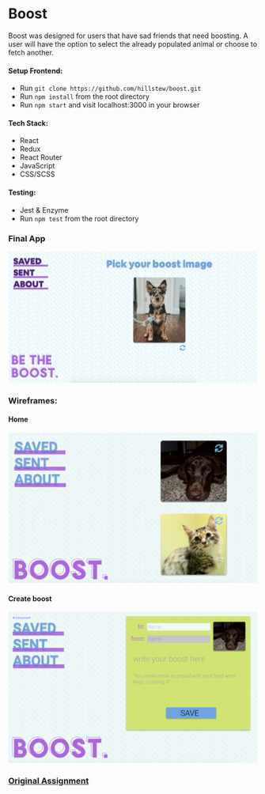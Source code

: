 # Boost

Boost was designed for users that have sad friends that need boosting. A user will have the option to select the already populated animal or choose to fetch another. 

#### Setup Frontend:
- Run `git clone https://github.com/hillstew/boost.git`
- Run `npm install` from the root directory  
- Run `npm start` and visit localhost:3000 in your browser  

#### Tech Stack:
* React
* Redux
* React Router
* JavaScript
* CSS/SCSS

#### Testing:
* Jest & Enzyme
* Run `npm test` from the root directory  

### Final App
![app demo](./public/wireframe3.png)

### Wireframes:
#### Home
![Wireframes-home](./public/wireframe1.png)
#### Create boost
![Wireframes-createboost](./public/wireframe2.png)

### [Original Assignment](http://frontend.turing.io/projects/binary-challenge.html)

